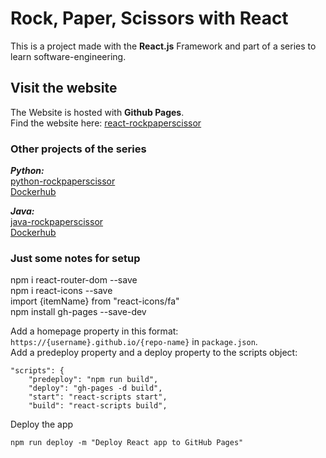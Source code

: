 # Rock, Paper, Scissors with React

This is a project made with the **React.js** Framework and part of a series to learn software-engineering.  

## Visit the website

The Website is hosted with **Github Pages**.  
Find the website here: [react-rockpaperscissor](https://xamma.github.io/react-rockpaperscissor)

### Other projects of the series

***Python:***  
[python-rockpaperscissor](https://github.com/xamma/python-rockpaperscissor)  
[Dockerhub](https://hub.docker.com/repository/docker/xamma/python-rockpaperscissor)  

***Java:***  
[java-rockpaperscissor](https://github.com/xamma/java-rockpaperscissor)  
[Dockerhub](https://hub.docker.com/repository/docker/xamma/java-rockpaperscissor)

### Just some notes for setup

npm i react-router-dom --save  
npm i react-icons --save  
import {itemName} from "react-icons/fa"  
npm install gh-pages --save-dev  

Add a homepage property in this format: ```https://{username}.github.io/{repo-name}``` in ```package.json```.  
Add a predeploy property and a deploy property to the scripts object:  
```
"scripts": {
    "predeploy": "npm run build",
    "deploy": "gh-pages -d build",
    "start": "react-scripts start",
    "build": "react-scripts build",
```
Deploy the app
```
npm run deploy -m "Deploy React app to GitHub Pages"
```
